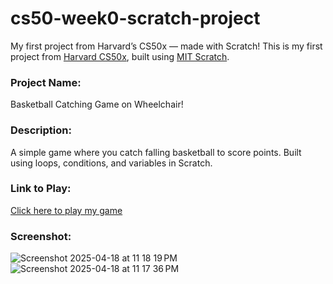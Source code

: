 # cs50-week0-scratch-project
My first project from Harvard’s CS50x — made with Scratch!
This is my first project from [Harvard CS50x](https://cs50.harvard.edu/x/), built using [MIT Scratch](https://scratch.mit.edu/).

### Project Name:
Basketball Catching Game on Wheelchair!

### Description:
A simple game where you catch falling basketball to score points. Built using loops, conditions, and variables in Scratch.

### Link to Play:
[Click here to play my game](https://scratch.mit.edu/projects/1163404210)

### Screenshot:

![Screenshot 2025-04-18 at 11 18 19 PM](https://github.com/user-attachments/assets/8579b6ba-0848-4aa6-b215-980951b426e9)
![Screenshot 2025-04-18 at 11 17 36 PM](https://github.com/user-attachments/assets/b87f437f-6855-4496-a803-ae6110179c2c)
